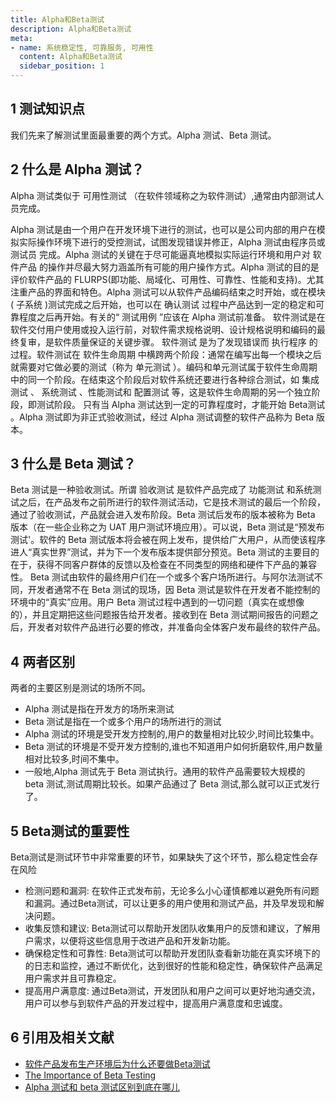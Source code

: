 ```yaml
---
title: Alpha和Beta测试
description: Alpha和Beta测试
meta:
- name: 系统稳定性, 可靠服务, 可用性
  content: Alpha和Beta测试
  sidebar_position: 1
---
```


## 1 测试知识点
我们先来了解测试里面最重要的两个方式。Alpha 测试、Beta 测试。
## 2 什么是 Alpha 测试？
Alpha 测试类似于 可用性测试 （在软件领域称之为软件测试）,通常由内部测试人员完成。

Alpha 测试是由一个用户在开发环境下进行的测试，也可以是公司内部的用户在模拟实际操作环境下进行的受控测试，试图发现错误并修正，Alpha 测试由程序员或 测试员 完成。Alpha 测试的关键在于尽可能逼真地模拟实际运行环境和用户对 软件产品 的操作并尽最大努力涵盖所有可能的用户操作方式。Alpha 测试的目的是评价软件产品的 FLURPS(即功能、局域化、可用性、可靠性、性能和支持)。尤其注重产品的界面和特色。Alpha 测试可以从软件产品编码结束之时开始，或在模块( 子系统 )测试完成之后开始，也可以在 确认测试 过程中产品达到一定的稳定和可靠程度之后再开始。有关的“ 测试用例 ”应该在 Alpha 测试前准备。
软件测试是在软件交付用户使用或投入运行前，对软件需求规格说明、设计规格说明和编码的最终复审，是软件质量保证的关键步骤。 软件测试 是为了发现错误而 执行程序 的过程。软件测试在 软件生命周期 中横跨两个阶段：通常在编写出每一个模块之后就需要对它做必要的测试（称为 单元测试 ）。编码和单元测试属于软件生命周期中的同一个阶段。在结束这个阶段后对软件系统还要进行各种综合测试，如 集成测试 、 系统测试 、性能测试和 配置测试 等，这是软件生命周期的另一个独立阶段，即测试阶段。
只有当 Alpha 测试达到一定的可靠程度时，才能开始 Beta测试 。Alpha 测试即为非正式验收测试，经过 Alpha 测试调整的软件产品称为 Beta 版本。

## 3 什么是 Beta 测试？
Beta 测试是一种验收测试。所谓 验收测试 是软件产品完成了 功能测试 和系统测试之后，在产品发布之前所进行的软件测试活动，它是技术测试的最后一个阶段，通过了验收测试，产品就会进入发布阶段。Beta 测试后发布的版本被称为 Beta 版本（在一些企业称之为 UAT 用户测试环境应用）。可以说，Beta 测试是“预发布测试'。软件的 Beta 测试版本将会被在网上发布，提供给广大用户，从而使该程序进人“真实世界”测试，并为下一个发布版本提供部分预览。Beta 测试的主要目的在于，获得不同客户群体的反馈以及检查在不同类型的网络和硬件下产品的兼容性。
Beta 测试由软件的最终用户们在一个或多个客户场所进行。与阿尔法测试不同，开发者通常不在 Beta 测试的现场，因 Beta 测试是软件在开发者不能控制的环境中的“真实”应用。用户 Beta 测试过程中遇到的一切问题（真实在或想像的），并且定期把这些问题报告给开发者。接收到在 Beta 测试期间报告的问题之后，开发者对软件产品进行必要的修改，并准备向全体客户发布最终的软件产品。

## 4 两者区别
两者的主要区别是测试的场所不同。
* Alpha 测试是指在开发方的场所来测试
* Beta 测试是指在一个或多个用户的场所进行的测试
* Alpha 测试的环境是受开发方控制的,用户的数量相对比较少,时间比较集中。
* Beta 测试的环境是不受开发方控制的,谁也不知道用户如何折磨软件,用户数量相对比较多,时间不集中。
* 一般地,Alpha 测试先于 Beta 测试执行。通用的软件产品需要较大规模的 beta 测试,测试周期比较长。如果产品通过了 Beta 测试,那么就可以正式发行了。

## 5 Beta测试的重要性
Beta测试是测试环节中非常重要的环节，如果缺失了这个环节，那么稳定性会存在风险
* 检测问题和漏洞: 在软件正式发布前，无论多么小心谨慎都难以避免所有问题和漏洞。通过Beta测试，可以让更多的用户使用和测试产品，并及早发现和解决问题。
* 收集反馈和建议: Beta测试可以帮助开发团队收集用户的反馈和建议，了解用户需求，以便将这些信息用于改进产品和开发新功能。
* 确保稳定性和可靠性: Beta测试可以帮助开发团队查看新功能在真实环境下的的日志和监控，通过不断优化，达到很好的性能和稳定性，确保软件产品满足用户需求并且可靠稳定。
* 提高用户满意度: 通过Beta测试，开发团队和用户之间可以更好地沟通交流，用户可以参与到软件产品的开发过程中，提高用户满意度和忠诚度。



## 6 引用及相关文献
- [软件产品发布生产环境后为什么还要做Beta测试](https://www.zhihu.com/question/598719654/answer/3013020426)
- [The Importance of Beta Testing](https://www.functionize.com/blog/the-importance-of-beta-testing)
- [Alpha 测试和 beta 测试区别到底在哪儿](https://www.zhihu.com/question/24821702/answer/2353176343)
